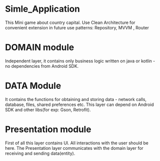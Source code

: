 # Simle_Application
This Mini game about country capital.
Use Clean Architecture for convenient extension in future use patterns: Repository, MVVM , Router
# DOMAIN module
Independent layer, it contains only business logic written on java or kotlin - no dependencies from Android SDK.
# DATA Module
It contains the functions for obtaining and storing data - network calls, database, files, shared preferences etc. 
This layer can depend on Android SDK and other libs(for exp: Gson, Retrofit).
# Presentation module
First of all this layer contains UI. All interactions with the user should be here.
The Presentation layer communicates with the domain layer for receiving and sending data(entity).
